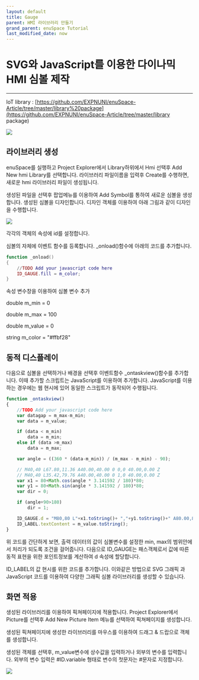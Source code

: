 ```yaml
---
layout: default
title: Gauge
parent: HMI 라이브러리 만들기
grand_parent: enuSpace Tutorial
last_modified_date: now
---
```


# SVG와 JavaScript를 이용한 다이나믹 HMI 심볼 제작

---

IoT library : [https://github.com/EXPNUNI/enuSpace-Article/tree/master/library%20package](https://github.com/EXPNUNI/enuSpace-Article/tree/master/library package)

![](./assets/tutorial/hmi_symbol.png)

## 라이브러리 생성

enuSpace를 실행하고 Project Explorer에서 Library하위에서 Hmi 선택후 Add New hmi Library를 선택합니다. 라이브러리 파일이름을 입력후 Create를 수행하면, 새로운 hmi 라이브러리 파일이 생성됩니다.

생성된 파일을 선택후 팝업메뉴를 이용하여 Add Symbol를 통하여 새로운 심볼을 생성합니다. 생성된 심볼을 디자인합니다. 디자인 객체를 이용하여 아래 그림과 같이 디자인을 수행합니다.

![](./assets/hmi-library1/hmi_symbol_edit.png)

각각의 객체의 속성에 id를 설정합니다. 

심볼의 자체에 이벤트 함수를 등록합니다. \_onload\(\)함수에 아래의 코드를 추가합니다. 

```lua
function _onload()
{	
	//TODO Add your javascript code here
	ID_GAUGE.fill = m_color;
}
```

속성 변수창을 이용하여 심볼 변수 추가

double m\_min = 0

double m\_max = 100

double m\_value = 0

string m\_color = "\#ffbf28"

## 동적 디스플레이

다음으로 심볼을 선택하거나 배경을 선택후 이벤트함수 \_ontaskview\(\)함수를 추가합니다. 이때 추가할 스크립트는 JavaScript를 이용하여 추가합니다. JavaScript를 이용하는 경우에는 웹 현시에 있어 동일한 스크립트가 동작되어 수행됩니다.

```js
function _ontaskview()
{	
	//TODO Add your javascript code here
	var datagap = m_max-m_min;
	var data = m_value;

	if (data < m_min)
		data = m_min;
	else if (data >m_max)
		data = m_max;

	var angle = ((360 * (data-m_min)) / (m_max - m_min) - 90);

	// M40,40 L67.80,11.36 A40.00,40.00 0 0,0 40.00,0.00 Z
	// M40,40 L35.42,79.76 A40.00,40.00 0 1,0 40.00,0.00 Z
	var x1 = 80+Math.cos(angle * 3.141592 / 180)*80;
	var y1 = 80+Math.sin(angle * 3.141592 / 180)*80;
	var dir = 0;

	if (angle+90>180)
		dir = 1;

	ID_GAUGE.d = "M80,80 L"+x1.toString()+ ","+y1.toString()+" A80.00,80.00 0 "+ dir.toString()+",0 80.00,0.00 Z";
	ID_LABEL.textContent = m_value.toString();
}
```

위 코드를 간단하게 보면, 출력 데이터의 값이 심볼변수를 설정한 min, max의 범위안에서 처리가 되도록 조건을 걸어줍니다. 다음으로 ID\_GAUGE는 패스객체로서 값에 따른 동적 표현을 위한 포인트정보를 계산하여 d 속성에 할당합니다.

ID\_LABEL의 값 현시를 위한 코드를 추가합니다. 이와같은 방법으로 SVG 그래픽 과 JavaScript 코드를 이용하여 다양한 그래픽 심볼 라이브러리를 생성할 수 있습니다.

## 화면 적용

생성된 라이브러리를 이용하여 픽쳐페이지에 적용합니다. Project Explorer에서 Picture를 선택후 Add New Picture Item 메뉴를 선택하여 픽쳐페이지를 생성합니다.

생성된 픽쳐페이지에 생성한 라이브러리를 마우스를 이용하여 드래그 & 드랍으로 객체를 생성합니다. 

생성된 객체를 선택후, m\_value변수에 상수값을 입력하거나 외부의 변수를 입력합니다. 외부의 변수 입력은 \#ID.variable 형태로 변수의 첫문자는 \#문자로 지정합니다.

 ![](./assets/hmi-library1/hmi_gauge_accept.png)



